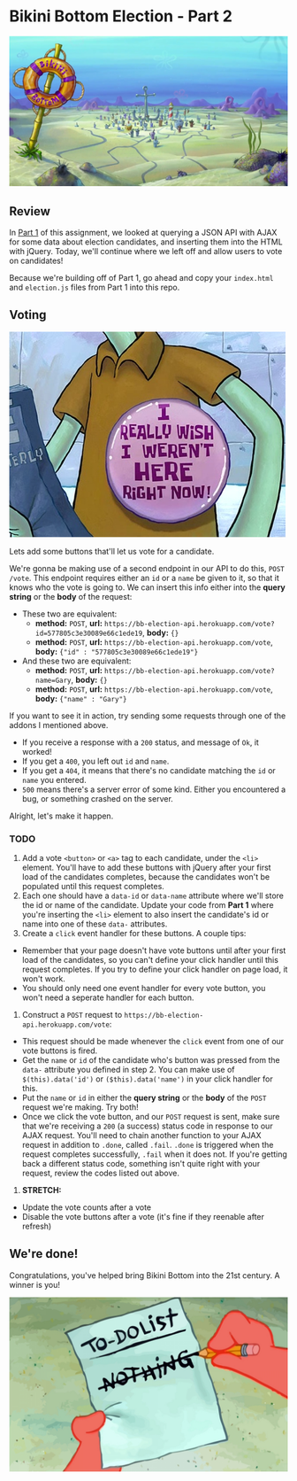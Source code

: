 # Bikini Bottom Election - Part 2
![Bikini Bottom](images/bikini-bottom.jpg)

## Review
In [Part 1](https://github.com/bitmakerlabs/bb-election-part-1) of this assignment, we looked at querying a JSON API with AJAX for some data about election candidates, and inserting them into the HTML with jQuery. Today, we'll continue where we left off and allow users to vote on candidates!

Because we're building off of Part 1, go ahead and copy your `index.html` and `election.js` files from Part 1 into this repo.

## Voting

![Wish](images/wish.jpg)

Lets add some buttons that'll let us vote for a candidate.

We're gonna be making use of a second endpoint in our API to do this, `POST /vote`. This endpoint requires either an `id` or a `name` be given to it, so that it knows who the vote is going to.  We can insert this info either into the **query string** or the **body** of the request:
+ These two are equivalent:
  + **method:** `POST`, **url:** `https://bb-election-api.herokuapp.com/vote?id=577805c3e30089e66c1ede19`, **body:** `{}`
  + **method:** `POST`, **url:** `https://bb-election-api.herokuapp.com/vote`, **body:** `{"id" : "577805c3e30089e66c1ede19"}`
+ And these two are equivalent:
  + **method:** `POST`, **url:** `https://bb-election-api.herokuapp.com/vote?name=Gary`, **body:** `{}`
  + **method:** `POST`, **url:** `https://bb-election-api.herokuapp.com/vote`, **body:** `{"name" : "Gary"}`

If you want to see it in action, try sending some requests through one of the addons I mentioned above.
+ If you receive a response with a `200` status, and message of `Ok`, it worked!
+ If you get a `400`, you left out `id` and `name`.
+ If you get a `404`, it means that there's no candidate matching the `id` or `name` you entered.
+ `500` means there's a server error of some kind. Either you encountered a bug, or something crashed on the server.

Alright, let's make it happen.

### TODO

1. Add a vote `<button>` or `<a>` tag to each candidate, under the `<li>` element. You'll have to add these buttons with jQuery after your first load of the candidates completes, because the candidates won't be populated until this request completes.
1. Each one should have a `data-id` or `data-name` attribute where we'll store the id or name of the candidate. Update your code from **Part 1** where you're inserting the `<li>` element to also insert the candidate's id or name into one of these `data-` attributes.
1. Create a `click` event handler for these buttons. A couple tips:
  + Remember that your page doesn't have vote buttons until after your first load of the candidates, so you can't define your click handler until this request completes. If you try to define your click handler on page load, it won't work.
  + You should only need one event handler for every vote button, you won't need a seperate handler for each button.
1. Construct a `POST` request to `https://bb-election-api.herokuapp.com/vote`:
  + This request should be made whenever the `click` event from one of our vote buttons is fired.
  + Get the `name` or `id` of the candidate who's button was pressed from the `data-` attribute you defined in step 2. You can make use of `$(this).data('id')` or `($this).data('name')` in your click handler for this.
  + Put the `name` or `id` in either the **query string** or the **body** of the `POST` request we're making. Try both!
  + Once we click the vote button, and our `POST` request is sent, make sure that we're receiving a `200` (a success) status code in response to our AJAX request. You'll need to chain another function to your AJAX request in addition to `.done`, called `.fail`. `.done` is triggered when the request completes successfully, `.fail` when it does not. If you're getting back a different status code, something isn't quite right with your request, review the codes listed out above.
1. **STRETCH:**
  + Update the vote counts after a vote
  + Disable the vote buttons after a vote (it's fine if they reenable after refresh)

## We're done!

Congratulations, you've helped bring Bikini Bottom into the 21st century. A winner is you!

![To-Do](images/to-do.jpg)

